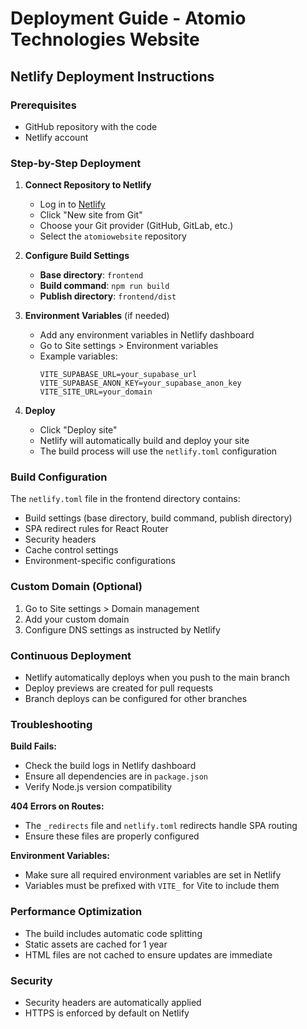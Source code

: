 # Deployment Guide - Atomio Technologies Website

## Netlify Deployment Instructions

### Prerequisites
- GitHub repository with the code
- Netlify account

### Step-by-Step Deployment

1. **Connect Repository to Netlify**
   - Log in to [Netlify](https://netlify.com)
   - Click "New site from Git"
   - Choose your Git provider (GitHub, GitLab, etc.)
   - Select the `atomiowebsite` repository

2. **Configure Build Settings**
   - **Base directory**: `frontend`
   - **Build command**: `npm run build`
   - **Publish directory**: `frontend/dist`

3. **Environment Variables** (if needed)
   - Add any environment variables in Netlify dashboard
   - Go to Site settings > Environment variables
   - Example variables:
     ```
     VITE_SUPABASE_URL=your_supabase_url
     VITE_SUPABASE_ANON_KEY=your_supabase_anon_key
     VITE_SITE_URL=your_domain
     ```

4. **Deploy**
   - Click "Deploy site"
   - Netlify will automatically build and deploy your site
   - The build process will use the `netlify.toml` configuration

### Build Configuration

The `netlify.toml` file in the frontend directory contains:
- Build settings (base directory, build command, publish directory)
- SPA redirect rules for React Router
- Security headers
- Cache control settings
- Environment-specific configurations

### Custom Domain (Optional)
1. Go to Site settings > Domain management
2. Add your custom domain
3. Configure DNS settings as instructed by Netlify

### Continuous Deployment
- Netlify automatically deploys when you push to the main branch
- Deploy previews are created for pull requests
- Branch deploys can be configured for other branches

### Troubleshooting

**Build Fails:**
- Check the build logs in Netlify dashboard
- Ensure all dependencies are in `package.json`
- Verify Node.js version compatibility

**404 Errors on Routes:**
- The `_redirects` file and `netlify.toml` redirects handle SPA routing
- Ensure these files are properly configured

**Environment Variables:**
- Make sure all required environment variables are set in Netlify
- Variables must be prefixed with `VITE_` for Vite to include them

### Performance Optimization
- The build includes automatic code splitting
- Static assets are cached for 1 year
- HTML files are not cached to ensure updates are immediate

### Security
- Security headers are automatically applied
- HTTPS is enforced by default on Netlify
